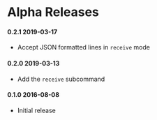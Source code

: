 # Alpha Releases

#### 0.2.1 2019-03-17

* Accept JSON formatted lines in `receive` mode

#### 0.2.0 2019-03-13

* Add the `receive` subcommand

#### 0.1.0 2016-08-08

* Initial release

